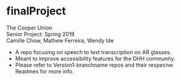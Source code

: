 # finalProject

The Cooper Union   
Senior Project: Spring 2019  
Camille Chow, Mathew Ferreira, Wendy Ide  

* A repo focusing on speech to text transcription on AR glasses.  
* Meant to improve accessibility features for the DHH community. 
* Please refer to Version1-branchname repos and their respecive Readmes for more info.  
